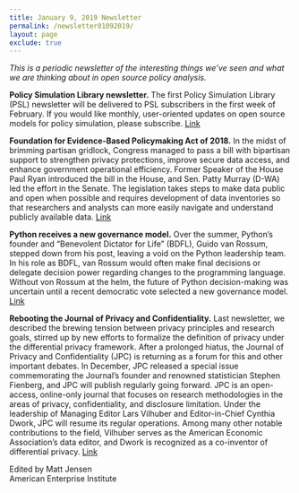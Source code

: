 ```yaml
---
title: January 9, 2019 Newsletter
permalink: /newsletter01092019/
layout: page
exclude: true
---
```

*This is a periodic newsletter of the interesting things we’ve seen and what we are thinking about in open source policy analysis.*

**Policy Simulation Library newsletter.** The first Policy Simulation Library (PSL) newsletter will be delivered to PSL subscribers in the first week of February. If you would like monthly, user-oriented updates on open source models for policy simulation, please subscribe. [Link](https://www.pslmodels.org)

**Foundation for Evidence-Based Policymaking Act of 2018.** In the midst of brimming partisan gridlock, Congress managed to pass a bill with bipartisan support to strengthen privacy protections, improve secure data access, and enhance government operational efficiency.  Former Speaker of the House Paul Ryan introduced the bill in the House, and Sen. Patty Murray (D-WA) led the effort in the Senate. The legislation takes steps to make data public and open when possible and requires development of data inventories so that researchers and analysts can more easily navigate and understand publicly available data. [Link](https://www.congress.gov/bill/115th-congress/house-bill/4174/)

**Python receives a new governance model.** Over the summer, Python’s founder and “Benevolent Dictator for Life” (BDFL), Guido van Rossum, stepped down from his post, leaving a void on the Python leadership team. In his role as BDFL, van Rossum would often make final decisions or delegate decision power regarding changes to the programming language. Without von Rossum at the helm, the future of Python decision-making was uncertain until a recent democratic vote selected a new governance model. [Link](https://lwn.net/Articles/775105/)

**Rebooting the Journal of Privacy and Confidentiality.** Last newsletter, we described the brewing tension between privacy principles and research goals, stirred up by new efforts to formalize the definition of privacy under the differential privacy framework. After a prolonged hiatus, the Journal of Privacy and Confidentiality (JPC) is returning as a forum for this and other important debates. In December, JPC released a special issue commemorating the Journal’s founder and renowned statistician Stephen Fienberg, and JPC will publish regularly going forward. JPC is an open-access, online-only journal that focuses on research methodologies in the areas of privacy, confidentiality, and disclosure limitation. Under the leadership of Managing Editor Lars Vilhuber and Editor-in-Chief Cynthia Dwork, JPC will resume its regular operations. Among many other notable contributions to the field, Vilhuber serves as the American Economic Association’s data editor, and Dwork is recognized as a co-inventor of differential privacy. [Link](https://journalprivacyconfidentiality.org/index.php/jpc/article/view/706/662)

Edited by Matt Jensen
<br>
American Enterprise Institute

<br>

<script style="margin-left:-35px" src="//hello.aei.org/js/forms2/js/forms2.min.js"></script>
<form style="margin-left:-35px" id="mktoForm_1256"></form>
<script style="margin-left:-35px" >MktoForms2.loadForm("//app-sj19.marketo.com", "475-PBQ-971", 1256);</script>